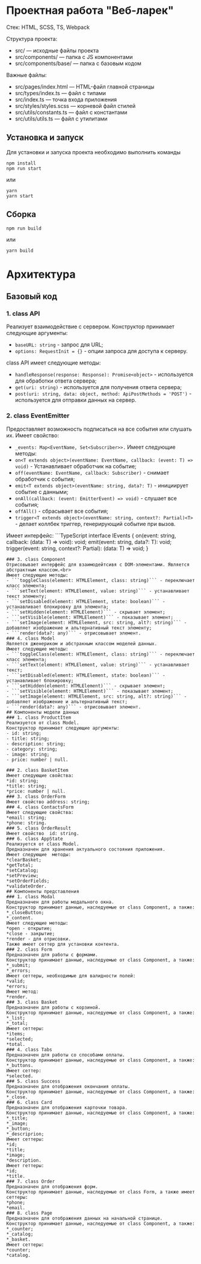 # Проектная работа "Веб-ларек"

Стек: HTML, SCSS, TS, Webpack

Структура проекта:
- src/ — исходные файлы проекта
- src/components/ — папка с JS компонентами
- src/components/base/ — папка с базовым кодом

Важные файлы:
- src/pages/index.html — HTML-файл главной страницы
- src/types/index.ts — файл с типами
- src/index.ts — точка входа приложения
- src/styles/styles.scss — корневой файл стилей
- src/utils/constants.ts — файл с константами
- src/utils/utils.ts — файл с утилитами

## Установка и запуск
Для установки и запуска проекта необходимо выполнить команды

```
npm install
npm run start
```

или

```
yarn
yarn start
```
## Сборка

```
npm run build
```

или

```
yarn build
```
# Архитектура
## Базовый код
### 1. class API<br>
  Реализует взаимодействие с сервером. Конструктор принимает следующие аргументы:
  
  - ```baseURL: string``` - запрос для URL;
  - ```options: RequestInit = {}``` - опции запроса для доступа к серверу.

  class API имеет следующие методы:
  - ```handleResponse(response: Response): Promise<object>``` - используется для обработки ответа сервера;
  - ```get(uri: string)``` - используется для получения ответа сервера;
  - ```post(uri: string, data: object, method: ApiPostMethods = 'POST')``` - используется для отправки данных на сервер.<br>
  
### 2. class EventEmitter<br>
  Предоставляет возможность подписаться на все события или слушать их. Имеет свойство:
  - ```_events: Map<EventName, Set<Subscriber>>.```
  Имеет следующие методы:
  - ```on<T extends object>(eventName: EventName, callback: (event: T) => void)``` - Устанавливает обработчик на событие;
  - ```off(eventName: EventName, callback: Subscriber)``` - снимает обработчик с события;
  - ```emit<T extends object>(eventName: string, data?: T)``` - инициирует событие с данными;
  - ```onAll(callback: (event: EmitterEvent) => void)``` - слушает все события;
  - ```offAll()``` - сбрасывает все события;
  - ```trigger<T extends object>(eventName: string, context?: Partial)<T>``` - делает коллбек триггер, генерирующий событие при вызов.<br>

  Имеет интерфейс:
    ```TypeScript
    interface IEvents {
    on(event: string, callback: (data: T) => void): void;
    emit(event: string, data?: T): void;
    trigger(event: string, context?: Partial): (data: T) => void; }
  ```
### 3. class Component
  Отрисовывает интерфейс для взаимодейтсивя с DOM-элементами. Является абстрактным классом.<br>
  Имеет следующие методы:
  - ```toggleClass(element: HTMLElement, class: string)``` - переключает класс элемента;
  - ```setText(element: HTMLElement, value: string)``` - устанавливает текст элементу;
  - ```setDisabled(element: HTMLElement, state: boolean)``` - устанавливает блокировку для элемента;
  - ```setHidden(element: HTMLElement)``` - скрывает элемент;
  - ```setVisible(element: HTMLElement)``` - показывает элемент;
  - ```setImage(element: HTMLElement, src: string, alt?: string)``` - добавляет изображение и альтернативный текст элементу;
  - ```render(data?: any)``` - отрисовывает элемент.
### 4. class Model
  Является дженериком и абстракным классом моделей данных.
  Имеет следующие методы:
  - ```toggleClass(element: HTMLElement, class: string)``` - переключает класс элемента;
  - ```setText(element: HTMLElement, value: string)``` - устанавливает текст;
  - ```setDisabled(element: HTMLElement, state: boolean)``` - устанавливает блокировку;
  - ```setHidden(element: HTMLElement)``` - скрывает элемент;
  - ```setVisible(element: HTMLElement)``` - показывает элемент;
  - ```setImage(element: HTMLElement, src: string, alt?: string)``` - добавляет изображение и альтернативный текст;
  - ```render(data?: any)``` - отрисовывает элемент.
## Компоненты модели данных 
### 1. class ProductItem 
  Реализуется от class Model.
  Конструктор принимает следующие аргументы:
  - id: string;
  - title: string;
  - description: string;
  - category: string;
  - image: string;
  - price: number | null.

### 2. class BasketItem
  Имеет следующие свойства:
  *id: string;
  *title: string;
  *price: number | null.
### 3. class OrderForm
  Имеет свойство address: string;
### 4. class ContactsForm
  Имеет следующие свойства:
  *email: string;
  *phone: string.
### 5. class OrderResult
Имеет свойство  id: string.
### 6. class AppState
  Реализуется от class Model.
  Предназначен для хранения актуального состояния приложения.
  Имеет следующие  методы:
  *clearBasket;
  *getTotal;
  *setCatalog;
  *setPreview;
  *setOrderFields;
  *validateOrder.
## Компоненты представления
### 1. class Modal
  Предназначен для работы модального окна.
  Конструктор принимает данные, наследуемые от class Component, а также:
  *_closeButton;
  *_content.
  Имеет следующие методы:
  *open - открытие;
  *close - закрытие;
  *render - для отрисовки.
  Также имеет сеттер для установки контента.
### 2. class Form
  Предназначен для работы с формами.
  Конструктор принимает данные, наследуемые от class Component, а также:
  *_submit;
  *_errors;
  Имеет сеттеры, необходимые для валидности полей:
  *valid;
  *errors;
  Имеет метод:
  *render.
### 3. class Basket 
  Предназначен для работы с корзиной.
  Конструктор принимает данные, наследуемые от class Component, а также:
  *_list;
  *_total;
  Имеет сеттеры:
  *items;
  *selected;
  *total.
### 4. class Tabs 
  Предназначен для работы со способами оплаты.
  Конструктор принимает данные, наследуемые от class Component, а также:
  *_buttons.
  Имеет сеттер:
  *selected.
### 5. class Success 
  Предназначен для отображения окончания оплаты.
  Конструктор принимает данные, наследуемые от class Component, а также:
  *_close.
### 6. class Card 
  Предназначен для отображения карточки товара.
  Конструктор принимает данные, наследуемые от class Component, а также:
  *_title;
  *_image;
  *_button;
  *_descriprion;
  Имеет сеттеры:
  *id;
  *title;
  *image;
  *description.
  Имеет геттеры:
  *id;
  *title.
### 7. class Order 
  Предназначен для отображения форм.
  Конструктор принимает данные, наследуемые от class Form, а также имеет сеттеры:
  *phone;
  *email.
### 8. class Page 
  Предназначен для отображения данных на начальной странице.
  Конструктор принимает данные, наследуемые от class Component, а также:
  *_counter;
  *_catalog;
  *_basket.
  Имеет сеттеры:
  *counter;
  *catalog.